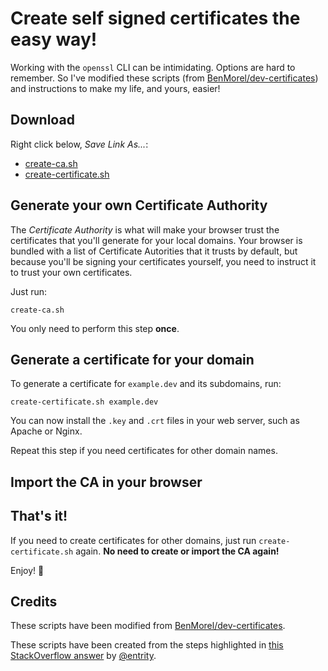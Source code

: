 # Create self signed certificates the easy way!

Working with the `openssl` CLI can be intimidating. Options are hard to remember.
So I've modified these scripts (from [BenMorel/dev-certificates](https://github.com/BenMorel/dev-certificates)) and instructions to make my life, and yours, easier!

## Download

Right click below, *Save Link As...*:

- [create-ca.sh](https://raw.githubusercontent.com/pimmerks/self-signed-certificates/main/create-ca.sh)
- [create-certificate.sh](https://raw.githubusercontent.com/pimmerks/self-signed-certificates/main/create-certificate.sh)

## Generate your own Certificate Authority

The *Certificate Authority* is what will make your browser trust the certificates that you'll generate for your local domains. Your browser is bundled with a list of Certificate Autorities that it trusts by default, but because you'll be signing your certificates yourself, you need to instruct it to trust your own certificates.

Just run:

```
create-ca.sh 
```

You only need to perform this step **once**.

## Generate a certificate for your domain

To generate a certificate for `example.dev` and its subdomains, run:

```
create-certificate.sh example.dev
```

You can now install the `.key` and `.crt` files in your web server, such as Apache or Nginx.

Repeat this step if you need certificates for other domain names.

## Import the CA in your browser

## That's it!

If you need to create certificates for other domains, just run `create-certificate.sh` again.
**No need to create or import the CA again!**

Enjoy! 👋

## Credits

These scripts have been modified from [BenMorel/dev-certificates](https://github.com/BenMorel/dev-certificates).

These scripts have been created from the steps highlighted in [this StackOverflow answer](https://stackoverflow.com/a/60516812/759866) by [@entrity](https://github.com/entrity).
